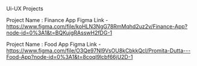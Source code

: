 Ui-UX Projects 

Project Name : Finance App 
Figma Link - https://www.figma.com/file/koHLN3NgG78RmMqhd2uz2v/Finance-App?node-id=0%3A1&t=BQKujgRAsswH2fDG-1


Project Name : Food App
Figma Link - https://www.figma.com/file/O3Qe97Nl9VsOU8kCbkkQcl/Promita-Dutta---Food-App?node-id=0%3A1&t=8coql9lcbf66jU2D-1
